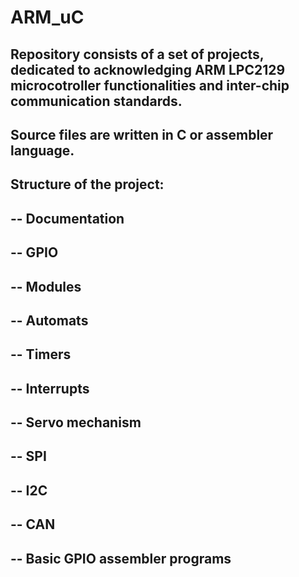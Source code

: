 # ARM_uC

## Repository consists of a set of projects, dedicated to acknowledging ARM LPC2129 microcotroller functionalities and inter-chip communication standards.
## Source files are written in C or assembler language.

## Structure of the project:

## -- Documentation
## -- GPIO
## -- Modules
## -- Automats
## -- Timers
## -- Interrupts
## -- Servo mechanism

## -- SPI
## -- I2C
## -- CAN

## -- Basic GPIO assembler programs
